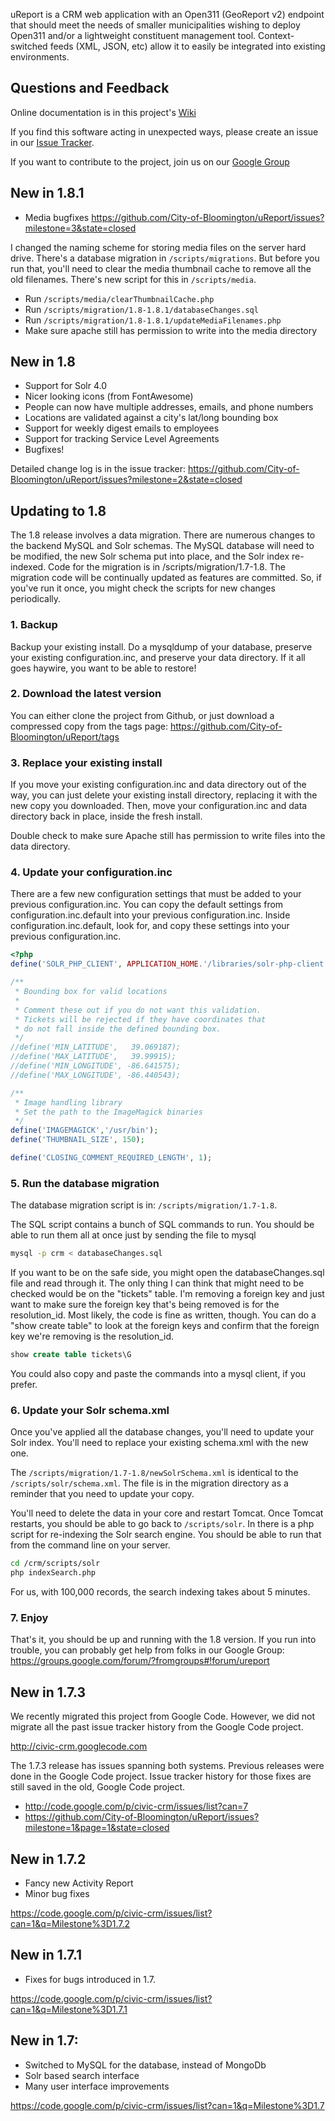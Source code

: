 uReport is a CRM web application with an Open311
(GeoReport v2) endpoint that should meet the needs of smaller municipalities
wishing to deploy Open311 and/or a lightweight constituent management tool.
Context-switched feeds (XML, JSON, etc) allow it to easily be integrated into
existing environments.

Questions and Feedback
----------------------
Online documentation is in this project's
[Wiki](https://github.com/City-of-Bloomington/uReport/wiki)

If you find this software acting in unexpected ways, please create an issue
in our [Issue Tracker](https://github.com/City-of-Bloomington/uReport/issues).

If you want to contribute to the project, join us on our
[Google Group](https://groups.google.com/forum/?fromgroups#!forum/ureport)

New in 1.8.1
----------------
* Media bugfixes
https://github.com/City-of-Bloomington/uReport/issues?milestone=3&state=closed

I changed the naming scheme for storing media files on the server hard drive.
There's a database migration in `/scripts/migrations`.  But before you run that, you'll need to clear the media thumbnail cache to remove all the old filenames.  There's new script for this in `/scripts/media`.

* Run `/scripts/media/clearThumbnailCache.php`
* Run `/scripts/migration/1.8-1.8.1/databaseChanges.sql`
* Run `/scripts/migration/1.8-1.8.1/updateMediaFilenames.php`
* Make sure apache still has permission to write into the media directory

New in 1.8
----------------
* Support for Solr 4.0
* Nicer looking icons (from FontAwesome)
* People can now have multiple addresses, emails, and phone numbers
* Locations are validated against a city's lat/long bounding box
* Support for weekly digest emails to employees
* Support for tracking Service Level Agreements
* Bugfixes!

Detailed change log is in the issue tracker:
https://github.com/City-of-Bloomington/uReport/issues?milestone=2&state=closed

Updating to 1.8
----------------------
The 1.8 release involves a data migration.  There are numerous changes to the backend MySQL and Solr schemas.  The MySQL database will need to be modified, the new Solr schema put into place, and the Solr index re-indexed.  Code for the migration is in /scripts/migration/1.7-1.8.  The migration code will be continually updated as features are committed.  So, if you've run it once, you might check the scripts for new changes periodically.

### 1. Backup ###
Backup your existing install.  Do a mysqldump of your database, preserve your existing configuration.inc, and preserve your data directory.  If it all goes haywire, you want to be able to restore!

### 2. Download the latest version ###
You can either clone the project from Github, or just download a compressed copy from the tags page:
https://github.com/City-of-Bloomington/uReport/tags

### 3. Replace your existing install ###
If you move your existing configuration.inc and data directory out of the way, you can just delete your existing install directory, replacing it with the new copy you downloaded.  Then, move your configuration.inc and data directory back in place, inside the fresh install.

Double check to make sure Apache still has permission to write files into the data directory.

### 4. Update your configuration.inc ###
There are a few new configuration settings that must be added to your previous configuration.inc.  You can copy the default settings from configuration.inc.default into your previous configuration.inc.  Inside configuration.inc.default, look for, and copy these settings into your previous configuration.inc.
```php
<?php
define('SOLR_PHP_CLIENT', APPLICATION_HOME.'/libraries/solr-php-client');

/**
 * Bounding box for valid locations
 *
 * Comment these out if you do not want this validation.
 * Tickets will be rejected if they have coordinates that
 * do not fall inside the defined bounding box.
 */
//define('MIN_LATITUDE',   39.069187);
//define('MAX_LATITUDE',   39.99915);
//define('MIN_LONGITUDE', -86.641575);
//define('MAX_LONGITUDE', -86.440543);

/**
 * Image handling library
 * Set the path to the ImageMagick binaries
 */
define('IMAGEMAGICK','/usr/bin');
define('THUMBNAIL_SIZE', 150);

define('CLOSING_COMMENT_REQUIRED_LENGTH', 1);
```

### 5. Run the database migration ###
The database migration script is in: `/scripts/migration/1.7-1.8`.

The SQL script contains a bunch of SQL commands to run.  You should be
able to run them all at once just by sending the file to mysql
```bash
mysql -p crm < databaseChanges.sql
```
If you want to be on the safe side, you might open the
databaseChanges.sql file and read through it.  The only thing I can
think that might need to be checked would be on the "tickets" table.
I'm removing a foreign key and just want to make sure the foreign key
that's being removed is for the resolution_id.  Most likely, the code is
fine as written, though.  You can do a "show create table" to look at
the foreign keys and confirm that the foreign key we're removing is the
resolution_id.

```sql
show create table tickets\G
```

You could also copy and paste the commands into a mysql client, if you
prefer.

### 6. Update your Solr schema.xml ###
Once you've applied all the database changes, you'll need to update your
Solr index.  You'll need to replace your existing schema.xml with the
new one.

The `/scripts/migration/1.7-1.8/newSolrSchema.xml` is identical to the `/scripts/solr/schema.xml`.  The file is in the migration directory as a reminder that you need to update your copy.

You'll need to delete the data in your core and restart Tomcat.
Once Tomcat restarts, you should be able to go back to `/scripts/solr`. In there is a php script for re-indexing the Solr search engine. You should be able to run that from the command line on your server.
```bash
cd /crm/scripts/solr
php indexSearch.php
```

For us, with 100,000 records, the search indexing takes about 5 minutes.

### 7. Enjoy ###
That's it, you should be up and running with the 1.8 version.  If you run into trouble, you can probably get help from folks in our Google Group:
https://groups.google.com/forum/?fromgroups#!forum/ureport


New in 1.7.3
----------------
We recently migrated this project from Google Code.  However, we did not migrate all
the past issue tracker history from the Google Code project.

http://civic-crm.googlecode.com

The 1.7.3 release has issues spanning both systems.
Previous releases were done in the Google Code project.  Issue tracker history
for those fixes are still saved in the old, Google Code project.

* http://code.google.com/p/civic-crm/issues/list?can=7
* https://github.com/City-of-Bloomington/uReport/issues?milestone=1&page=1&state=closed

New in 1.7.2
------------
* Fancy new Activity Report
* Minor bug fixes

https://code.google.com/p/civic-crm/issues/list?can=1&q=Milestone%3D1.7.2

New in 1.7.1
------------
* Fixes for bugs introduced in 1.7.

https://code.google.com/p/civic-crm/issues/list?can=1&q=Milestone%3D1.7.1

New in 1.7:
-----------
* Switched to MySQL for the database, instead of MongoDb
* Solr based search interface
* Many user interface improvements

https://code.google.com/p/civic-crm/issues/list?can=1&q=Milestone%3D1.7
